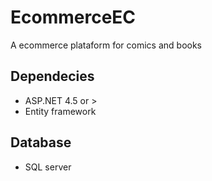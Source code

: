 # EcommerceEC

<p>
  A ecommerce plataform for comics and books
</p>

<h2>Dependecies</h2>
<ul>
   <li>ASP.NET 4.5 or ></li>
  <li>Entity framework</li>
 
</ul>
<h2>Database</h2>
<ul>
  <li>SQL server</li>
</ul>
